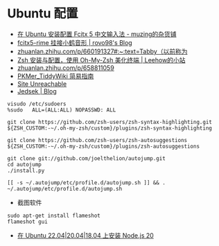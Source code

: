 # Ubuntu 配置
- [在 Ubuntu 安装配置 Fcitx 5 中文输入法 - muzing的杂货铺](https://muzing.top/posts/3fc249cf/#:~:text=Fcitx%205%20%E6%8F%90%E4%BE%9B)
- [fcitx5-rime 挂接小鹤音形 | rovo98's Blog](https://rovo98.github.io/posts/2f1de6fa/#:~:text=%E4%BD%BF%E7%94%A8%20fcitx5-)
- [zhuanlan.zhihu.com/p/660191327#:\~:text=Tabby（以前称为](https://zhuanlan.zhihu.com/p/660191327#:~:text=Tabby%EF%BC%88%E4%BB%A5%E5%89%8D%E7%A7%B0%E4%B8%BA)
- [Zsh 安装与配置，使用 Oh-My-Zsh 美化终端 | Leehow的小站](https://www.haoyep.com/posts/zsh-config-oh-my-zsh/)
- [zhuanlan.zhihu.com/p/658811059](https://zhuanlan.zhihu.com/p/658811059)
- [PKMer\_TiddyWiki 简易指南](https://pkmer.cn/Pkmer-Docs/12-tiddywiki/tiddywiki/)
- [Site Unreachable](https://docusaurus.nodejs.cn/docs)
- [Jedsek | Blog](https://jedsek.xyz/posts/desktop-beautify/gnome/)

```shell
visudo /etc/sudoers	
%sudo   ALL=(ALL:ALL) NOPASSWD: ALL
```

```shell
git clone https://github.com/zsh-users/zsh-syntax-highlighting.git ${ZSH_CUSTOM:-~/.oh-my-zsh/custom}/plugins/zsh-syntax-highlighting

git clone https://github.com/zsh-users/zsh-autosuggestions ${ZSH_CUSTOM:-~/.oh-my-zsh/custom}/plugins/zsh-autosuggestions

git clone git://github.com/joelthelion/autojump.git
cd autojump
./install.py

[[ -s ~/.autojump/etc/profile.d/autojump.sh ]] && . ~/.autojump/etc/profile.d/autojump.sh
```

- 截图软件

```shell
sudo apt-get install flameshot
flameshot gui

```

- [在 Ubuntu 22.04|20.04|18.04 上安装 Node.js 20](https://cn.linux-console.net/?p=20486)
